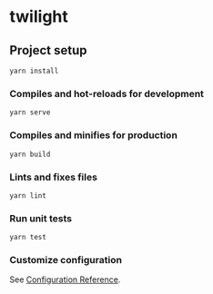 # twilight

## Project setup
```
yarn install
```

### Compiles and hot-reloads for development
```
yarn serve
```

### Compiles and minifies for production
```
yarn build
```

### Lints and fixes files
```
yarn lint
```

### Run unit tests
```
yarn test
```

### Customize configuration
See [Configuration Reference](https://cli.vuejs.org/config/).
